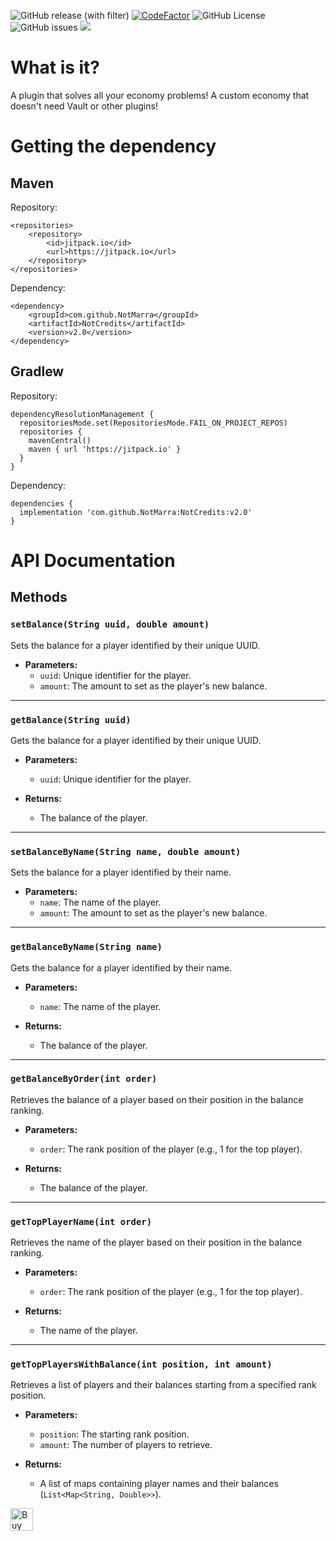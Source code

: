 ![GitHub release (with filter)](https://img.shields.io/github/v/release/NotMarra/NotCredits) [![CodeFactor](https://www.codefactor.io/repository/github/notmarra/notcredits/badge)](https://www.codefactor.io/repository/github/notmarra/notcredits) ![GitHub License](https://img.shields.io/github/license/NotMarra/NotCredits) ![GitHub issues](https://img.shields.io/github/issues/NotMarra/NotCredits) [![](https://jitpack.io/v/NotMarra/NotCredits.svg)](https://jitpack.io/#NotMarra/NotCredits)



# What is it?

A plugin that solves all your economy problems! A custom economy that doesn't need Vault or other plugins!


# Getting the dependency

## Maven

Repository:

	<repositories>
		<repository>
		    <id>jitpack.io</id>
		    <url>https://jitpack.io</url>
		</repository>
	</repositories>

Dependency:

    <dependency>
	    <groupId>com.github.NotMarra</groupId>
	    <artifactId>NotCredits</artifactId>
	    <version>v2.0</version>
	</dependency>

## Gradlew

Repository:
```
dependencyResolutionManagement {
  repositoriesMode.set(RepositoriesMode.FAIL_ON_PROJECT_REPOS)
  repositories {
    mavenCentral()
    maven { url 'https://jitpack.io' }
  }
}
```
Dependency:
```
dependencies {
  implementation 'com.github.NotMarra:NotCredits:v2.0'
}
```

# API Documentation

## Methods

### `setBalance(String uuid, double amount)`

Sets the balance for a player identified by their unique UUID.

- **Parameters:**
  - `uuid`: Unique identifier for the player.
  - `amount`: The amount to set as the player's new balance.

---

### `getBalance(String uuid)`

Gets the balance for a player identified by their unique UUID.

- **Parameters:**
  - `uuid`: Unique identifier for the player.
  
- **Returns:**  
  - The balance of the player.

---

### `setBalanceByName(String name, double amount)`

Sets the balance for a player identified by their name.

- **Parameters:**
  - `name`: The name of the player.
  - `amount`: The amount to set as the player's new balance.

---

### `getBalanceByName(String name)`

Gets the balance for a player identified by their name.

- **Parameters:**
  - `name`: The name of the player.
  
- **Returns:**  
  - The balance of the player.

---

### `getBalanceByOrder(int order)`

Retrieves the balance of a player based on their position in the balance ranking.

- **Parameters:**
  - `order`: The rank position of the player (e.g., 1 for the top player).
  
- **Returns:**  
  - The balance of the player.

---

### `getTopPlayerName(int order)`

Retrieves the name of the player based on their position in the balance ranking.

- **Parameters:**
  - `order`: The rank position of the player (e.g., 1 for the top player).
  
- **Returns:**  
  - The name of the player.

---

### `getTopPlayersWithBalance(int position, int amount)`

Retrieves a list of players and their balances starting from a specified rank position.

- **Parameters:**
  - `position`: The starting rank position.
  - `amount`: The number of players to retrieve.
  
- **Returns:**  
  - A list of maps containing player names and their balances (`List<Map<String, Double>>`).


<a href='https://ko-fi.com/V7V7GHBU0' target='_blank'><img height='36' style='border:0px;height:36px;' src='https://storage.ko-fi.com/cdn/kofi1.png?v=3' border='0' alt='Buy Me a Coffee at ko-fi.com' /></a>
